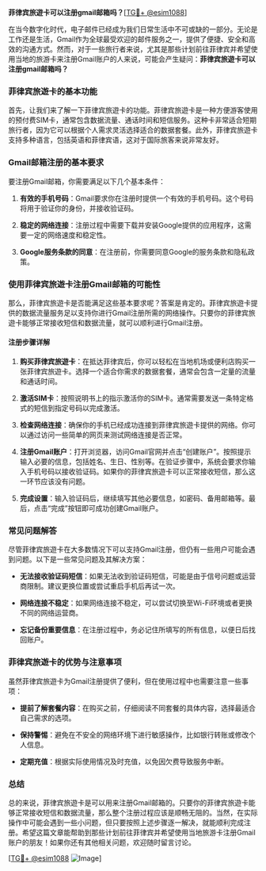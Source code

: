 **菲律宾旅遊卡可以注册gmail邮箱吗？**[[TG💪+ @esim1088](https://t.me/s/esim1088)]

在当今数字化时代，电子邮件已经成为我们日常生活中不可或缺的一部分。无论是工作还是生活，Gmail作为全球最受欢迎的邮件服务之一，提供了便捷、安全和高效的沟通方式。然而，对于一些旅行者来说，尤其是那些计划前往菲律宾并希望使用当地的旅游卡来注册Gmail账户的人来说，可能会产生疑问：**菲律宾旅遊卡可以注册gmail邮箱吗？**

### 菲律宾旅遊卡的基本功能

首先，让我们来了解一下菲律宾旅遊卡的功能。菲律宾旅遊卡是一种方便游客使用的预付费SIM卡，通常包含数据流量、通话时间和短信服务。这种卡非常适合短期旅行者，因为它可以根据个人需求灵活选择适合的数据套餐。此外，菲律宾旅遊卡支持多种语言，包括英语和菲律宾语，这对于国际旅客来说非常友好。

### Gmail邮箱注册的基本要求

要注册Gmail邮箱，你需要满足以下几个基本条件：

1. **有效的手机号码**：Gmail要求你在注册时提供一个有效的手机号码。这个号码将用于验证你的身份，并接收验证码。
   
2. **稳定的网络连接**：注册过程中需要下载并安装Google提供的应用程序，这需要一定的网络速度和稳定性。

3. **Google服务条款的同意**：在注册前，你需要同意Google的服务条款和隐私政策。

### 使用菲律宾旅遊卡注册Gmail邮箱的可能性

那么，菲律宾旅遊卡是否能满足这些基本要求呢？答案是肯定的。菲律宾旅遊卡提供的数据流量服务足以支持你进行Gmail注册所需的网络操作。只要你的菲律宾旅遊卡能够正常接收短信和数据流量，就可以顺利进行Gmail注册。

#### 注册步骤详解

1. **购买菲律宾旅遊卡**：在抵达菲律宾后，你可以轻松在当地机场或便利店购买一张菲律宾旅遊卡。选择一个适合你需求的数据套餐，通常会包含一定量的流量和通话时间。

2. **激活SIM卡**：按照说明书上的指示激活你的SIM卡。通常需要发送一条特定格式的短信到指定号码以完成激活。

3. **检查网络连接**：确保你的手机已经成功连接到菲律宾旅遊卡提供的网络。你可以通过访问一些简单的网页来测试网络连接是否正常。

4. **注册Gmail账户**：打开浏览器，访问Gmail官网并点击“创建账户”。按照提示输入必要的信息，包括姓名、生日、性别等。在验证步骤中，系统会要求你输入手机号码以接收验证码。如果你的菲律宾旅遊卡可以正常接收短信，那么这一环节应该没有问题。

5. **完成设置**：输入验证码后，继续填写其他必要信息，如密码、备用邮箱等。最后，点击“完成”按钮即可成功创建Gmail账户。

### 常见问题解答

尽管菲律宾旅遊卡在大多数情况下可以支持Gmail注册，但仍有一些用户可能会遇到问题。以下是一些常见问题及其解决方案：

- **无法接收验证码短信**：如果无法收到验证码短信，可能是由于信号问题或运营商限制。建议更换位置或尝试重启手机后再试一次。

- **网络连接不稳定**：如果网络连接不稳定，可以尝试切换至Wi-Fi环境或者更换不同的网络运营商。

- **忘记备份重要信息**：在注册过程中，务必记住所填写的所有信息，以便日后找回账户。

### 菲律宾旅遊卡的优势与注意事项

虽然菲律宾旅遊卡为Gmail注册提供了便利，但在使用过程中也需要注意一些事项：

- **提前了解套餐内容**：在购买之前，仔细阅读不同套餐的具体内容，选择最适合自己需求的选项。

- **保持警惕**：避免在不安全的网络环境下进行敏感操作，比如银行转账或修改个人信息。

- **定期充值**：根据实际使用情况及时充值，以免因欠费导致服务中断。

### 总结

总的来说，菲律宾旅遊卡是可以用来注册Gmail邮箱的。只要你的菲律宾旅遊卡能够正常接收短信和数据流量，那么整个注册过程应该是顺畅无阻的。当然，在实际操作中可能会遇到一些小问题，但只要按照上述步骤逐一解决，就能顺利完成注册。希望这篇文章能帮助到那些计划前往菲律宾并希望使用当地旅游卡注册Gmail账户的朋友！如果你还有其他相关问题，欢迎随时留言讨论。

[[TG💪+ @esim1088](https://t.me/s/esim1088) ![Image](https://i.postimg.cc/4NQfJmqS/Snipaste-2025-05-13-00-14-12.png)]